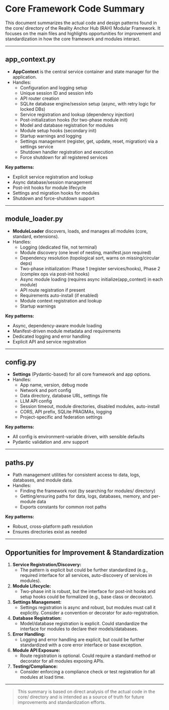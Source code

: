 # Core Framework Code Summary

This document summarizes the actual code and design patterns found in the core/ directory of the Reality Anchor Hub (RAH) Modular Framework. It focuses on the main files and highlights opportunities for improvement and standardization in how the core framework and modules interact.

---

## app_context.py

- **AppContext** is the central service container and state manager for the application.
- Handles:
  - Configuration and logging setup
  - Unique session ID and session info
  - API router creation
  - SQLite database engine/session setup (async, with retry logic for locked DBs)
  - Service registration and lookup (dependency injection)
  - Post-initialization hooks (for two-phase module init)
  - Model and database registration for modules
  - Module setup hooks (secondary init)
  - Startup warnings and logging
  - Settings management (register, get, update, reset, migration) via a settings service
  - Shutdown handler registration and execution
  - Force shutdown for all registered services

**Key patterns:**
- Explicit service registration and lookup
- Async database/session management
- Post-init hooks for module lifecycle
- Settings and migration hooks for modules
- Shutdown and force-shutdown support

---

## module_loader.py

- **ModuleLoader** discovers, loads, and manages all modules (core, standard, extensions).
- Handles:
  - Logging (dedicated file, not terminal)
  - Module discovery (one level of nesting, manifest.json required)
  - Dependency resolution (topological sort, warns on missing/circular deps)
  - Two-phase initialization: Phase 1 (register services/hooks), Phase 2 (complex ops via post-init hooks)
  - Async module loading (requires async initialize(app_context) in each module)
  - API route registration if present
  - Requirements auto-install (if enabled)
  - Module context registration and lookup
  - Startup warnings

**Key patterns:**
- Async, dependency-aware module loading
- Manifest-driven module metadata and requirements
- Dedicated logging and error handling
- Explicit API and service registration

---

## config.py

- **Settings** (Pydantic-based) for all core framework and app options.
- Handles:
  - App name, version, debug mode
  - Network and port config
  - Data directory, database URL, settings file
  - LLM API config
  - Session timeout, module directories, disabled modules, auto-install
  - CORS, API prefix, SQLite PRAGMAs, logging
  - Project-specific and federation settings

**Key patterns:**
- All config is environment-variable driven, with sensible defaults
- Pydantic validation and .env support

---

## paths.py

- Path management utilities for consistent access to data, logs, databases, and module data.
- Handles:
  - Finding the framework root (by searching for modules/ directory)
  - Getting/ensuring paths for data, logs, databases, memory, and per-module data
  - Exports constants for common root paths

**Key patterns:**
- Robust, cross-platform path resolution
- Ensures directories exist as needed

---

## Opportunities for Improvement & Standardization

1. **Service Registration/Discovery:**
   - The pattern is explicit but could be further standardized (e.g., required interface for all services, auto-discovery of services in modules).
2. **Module Lifecycle:**
   - Two-phase init is robust, but the interface for post-init hooks and setup hooks could be formalized (e.g., base class or decorator).
3. **Settings Management:**
   - Settings registration is async and robust, but modules must call it explicitly. Consider a convention or decorator for auto-registration.
4. **Database Registration:**
   - Model/database registration is explicit. Could standardize the interface for modules to declare their models/databases.
5. **Error Handling:**
   - Logging and error handling are explicit, but could be further standardized with a core error interface or base exception.
6. **Module API Exposure:**
   - Route registration is optional. Could require a standard method or decorator for all modules exposing APIs.
7. **Testing/Compliance:**
   - Consider enforcing a compliance check or test registration for all modules at load time.

---

> This summary is based on direct analysis of the actual code in the core/ directory and is intended as a source of truth for future improvements and standardization efforts.
